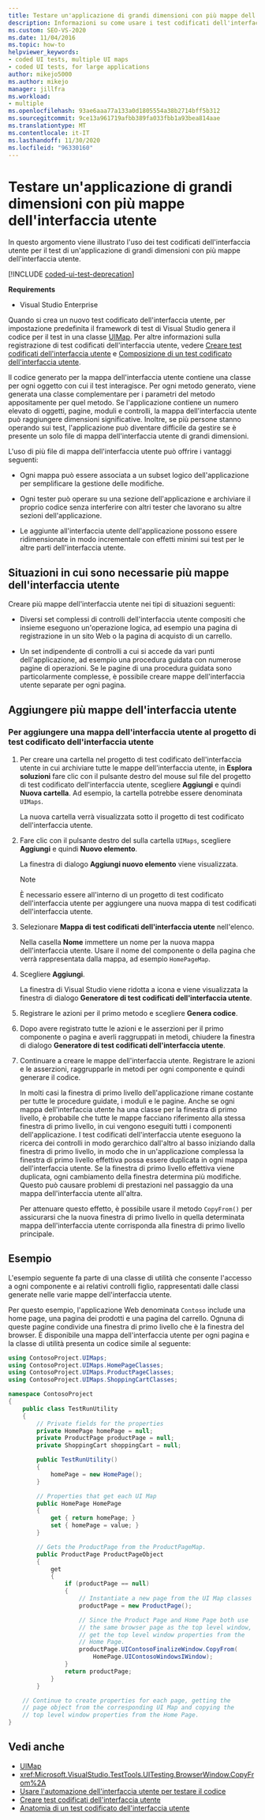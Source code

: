 ```yaml
---
title: Testare un'applicazione di grandi dimensioni con più mappe dell'interfaccia utente
description: Informazioni su come usare i test codificati dell'interfaccia utente durante il test di un'applicazione di grandi dimensioni con più mappe dell'interfaccia utente. Questa funzionalità richiede Visual Studio Enterprise.
ms.custom: SEO-VS-2020
ms.date: 11/04/2016
ms.topic: how-to
helpviewer_keywords:
- coded UI tests, multiple UI maps
- coded UI tests, for large applications
author: mikejo5000
ms.author: mikejo
manager: jillfra
ms.workload:
- multiple
ms.openlocfilehash: 93ae6aaa77a133a0d1805554a38b2714bff5b312
ms.sourcegitcommit: 9ce13a961719afbb389fa033fbb1a93bea814aae
ms.translationtype: MT
ms.contentlocale: it-IT
ms.lasthandoff: 11/30/2020
ms.locfileid: "96330160"
---
```

# <a name="test-a-large-application-with-multiple-ui-maps"></a>Testare un'applicazione di grandi dimensioni con più mappe dell'interfaccia utente

In questo argomento viene illustrato l'uso dei test codificati dell'interfaccia utente per il test di un'applicazione di grandi dimensioni con più mappe dell'interfaccia utente.

[!INCLUDE [coded-ui-test-deprecation](includes/coded-ui-test-deprecation.md)]

**Requirements**

- Visual Studio Enterprise

Quando si crea un nuovo test codificato dell'interfaccia utente, per impostazione predefinita il framework di test di Visual Studio genera il codice per il test in una classe [UIMap](/previous-versions/dd580454(v=vs.140)). Per altre informazioni sulla registrazione di test codificati dell'interfaccia utente, vedere [Creare test codificati dell'interfaccia utente](../test/use-ui-automation-to-test-your-code.md) e [Composizione di un test codificato dell'interfaccia utente](../test/anatomy-of-a-coded-ui-test.md).

Il codice generato per la mappa dell'interfaccia utente contiene una classe per ogni oggetto con cui il test interagisce. Per ogni metodo generato, viene generata una classe complementare per i parametri del metodo appositamente per quel metodo. Se l'applicazione contiene un numero elevato di oggetti, pagine, moduli e controlli, la mappa dell'interfaccia utente può raggiungere dimensioni significative. Inoltre, se più persone stanno operando sui test, l'applicazione può diventare difficile da gestire se è presente un solo file di mappa dell'interfaccia utente di grandi dimensioni.

L'uso di più file di mappa dell'interfaccia utente può offrire i vantaggi seguenti:

- Ogni mappa può essere associata a un subset logico dell'applicazione per semplificare la gestione delle modifiche.

- Ogni tester può operare su una sezione dell'applicazione e archiviare il proprio codice senza interferire con altri tester che lavorano su altre sezioni dell'applicazione.

- Le aggiunte all'interfaccia utente dell'applicazione possono essere ridimensionate in modo incrementale con effetti minimi sui test per le altre parti dell'interfaccia utente.

## <a name="do-you-need-multiple-ui-maps"></a>Situazioni in cui sono necessarie più mappe dell'interfaccia utente
Creare più mappe dell'interfaccia utente nei tipi di situazioni seguenti:

- Diversi set complessi di controlli dell'interfaccia utente compositi che insieme eseguono un'operazione logica, ad esempio una pagina di registrazione in un sito Web o la pagina di acquisto di un carrello.

- Un set indipendente di controlli a cui si accede da vari punti dell'applicazione, ad esempio una procedura guidata con numerose pagine di operazioni. Se le pagine di una procedura guidata sono particolarmente complesse, è possibile creare mappe dell'interfaccia utente separate per ogni pagina.

## <a name="add-multiple-ui-maps"></a>Aggiungere più mappe dell'interfaccia utente

### <a name="to-add-a-ui-map-to-your-coded-ui-test-project"></a>Per aggiungere una mappa dell'interfaccia utente al progetto di test codificato dell'interfaccia utente

1. Per creare una cartella nel progetto di test codificato dell'interfaccia utente in cui archiviare tutte le mappe dell'interfaccia utente, in **Esplora soluzioni** fare clic con il pulsante destro del mouse sul file del progetto di test codificato dell'interfaccia utente, scegliere **Aggiungi** e quindi **Nuova cartella**. Ad esempio, la cartella potrebbe essere denominata `UIMaps`.

    La nuova cartella verrà visualizzata sotto il progetto di test codificato dell'interfaccia utente.

2. Fare clic con il pulsante destro del sulla cartella `UIMaps`, scegliere **Aggiungi** e quindi **Nuovo elemento**.

    La finestra di dialogo **Aggiungi nuovo elemento** viene visualizzata.

   > [!NOTE]
   > È necessario essere all'interno di un progetto di test codificato dell'interfaccia utente per aggiungere una nuova mappa di test codificati dell'interfaccia utente.

3. Selezionare **Mappa di test codificati dell'interfaccia utente** nell'elenco.

    Nella casella **Nome** immettere un nome per la nuova mappa dell'interfaccia utente. Usare il nome del componente o della pagina che verrà rappresentata dalla mappa, ad esempio `HomePageMap`.

4. Scegliere **Aggiungi**.

    La finestra di Visual Studio viene ridotta a icona e viene visualizzata la finestra di dialogo **Generatore di test codificati dell'interfaccia utente**.

5. Registrare le azioni per il primo metodo e scegliere **Genera codice**.

6. Dopo avere registrato tutte le azioni e le asserzioni per il primo componente o pagina e averli raggruppati in metodi, chiudere la finestra di dialogo **Generatore di test codificati dell'interfaccia utente**.

7. Continuare a creare le mappe dell'interfaccia utente. Registrare le azioni e le asserzioni, raggrupparle in metodi per ogni componente e quindi generare il codice.

   In molti casi la finestra di primo livello dell'applicazione rimane costante per tutte le procedure guidate, i moduli e le pagine. Anche se ogni mappa dell'interfaccia utente ha una classe per la finestra di primo livello, è probabile che tutte le mappe facciano riferimento alla stessa finestra di primo livello, in cui vengono eseguiti tutti i componenti dell'applicazione. I test codificati dell'interfaccia utente eseguono la ricerca dei controlli in modo gerarchico dall'altro al basso iniziando dalla finestra di primo livello, in modo che in un'applicazione complessa la finestra di primo livello effettiva possa essere duplicata in ogni mappa dell'interfaccia utente. Se la finestra di primo livello effettiva viene duplicata, ogni cambiamento della finestra determina più modifiche. Questo può causare problemi di prestazioni nel passaggio da una mappa dell'interfaccia utente all'altra.

   Per attenuare questo effetto, è possibile usare il metodo `CopyFrom()` per assicurarsi che la nuova finestra di primo livello in quella determinata mappa dell'interfaccia utente corrisponda alla finestra di primo livello principale.

## <a name="example"></a>Esempio

L'esempio seguente fa parte di una classe di utilità che consente l'accesso a ogni componente e ai relativi controlli figlio, rappresentati dalle classi generate nelle varie mappe dell'interfaccia utente.

Per questo esempio, l'applicazione Web denominata `Contoso` include una home page, una pagina dei prodotti e una pagina del carrello. Ognuna di queste pagine condivide una finestra di primo livello che è la finestra del browser. È disponibile una mappa dell'interfaccia utente per ogni pagina e la classe di utilità presenta un codice simile al seguente:

```csharp
using ContosoProject.UIMaps;
using ContosoProject.UIMaps.HomePageClasses;
using ContosoProject.UIMaps.ProductPageClasses;
using ContosoProject.UIMaps.ShoppingCartClasses;

namespace ContosoProject
{
    public class TestRunUtility
    {
        // Private fields for the properties
        private HomePage homePage = null;
        private ProductPage productPage = null;
        private ShoppingCart shoppingCart = null;

        public TestRunUtility()
        {
            homePage = new HomePage();
        }

        // Properties that get each UI Map
        public HomePage HomePage
        {
            get { return homePage; }
            set { homePage = value; }
        }

        // Gets the ProductPage from the ProductPageMap.
        public ProductPage ProductPageObject
        {
            get
            {
                if (productPage == null)
                {
                    // Instantiate a new page from the UI Map classes
                    productPage = new ProductPage();

                    // Since the Product Page and Home Page both use
                    // the same browser page as the top level window,
                    // get the top level window properties from the
                    // Home Page.
                    productPage.UIContosoFinalizeWindow.CopyFrom(
                        HomePage.UIContosoWindowsIWindow);
                }
                return productPage;
            }
        }

    // Continue to create properties for each page, getting the
    // page object from the corresponding UI Map and copying the
    // top level window properties from the Home Page.
}
```

## <a name="see-also"></a>Vedi anche

- [UIMap](/previous-versions/dd580454(v=vs.140))
- <xref:Microsoft.VisualStudio.TestTools.UITesting.BrowserWindow.CopyFrom%2A>
- [Usare l'automazione dell'interfaccia utente per testare il codice](../test/use-ui-automation-to-test-your-code.md)
- [Creare test codificati dell'interfaccia utente](../test/use-ui-automation-to-test-your-code.md)
- [Anatomia di un test codificato dell'interfaccia utente](../test/anatomy-of-a-coded-ui-test.md)
